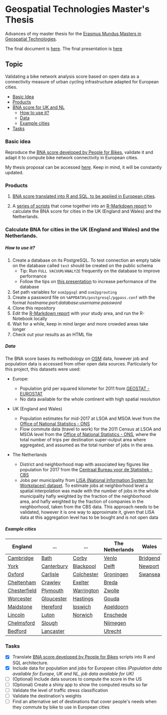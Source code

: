 # Geospatial Technologies Master's Thesis
Advances of my master thesis for the [Erasmus Mundus Masters in Geospatial Technologies](http://mastergeotech.info/).

The final document is [here](https://github.com/loreabad6/masters-thesis-geotech/blob/master/Thesis.pdf).
The final presentation is [here](https://loreabad6.github.io/masters-thesis-geotech/Pres5.html#1)

## Topic

Validating a bike network analysis score based on open data as a connectivity measure of urban cycling infrastructure adapted for European cities.

- [ Basic Idea ](#idea)
- [ Products ](#products)
- [ BNA score for UK and NL ](#product2)
  - [ How to use it? ](#use)
  - [ Data ](#data)
  - [ Example cities ](#example)
- [ Tasks ](#tasks)
  
<a name="idea"></a>
### Basic idea

Reproduce the [BNA score developed by People for Bikes](https://bna.peopleforbikes.org/#/), validate it and adapt it to compute bike network connectivity in European cities.
 
My thesis proposal can be accessed [here](https://loreabad6.github.io/masters-thesis-geotech/Thesis_Proposal.html). Keep in mind, it will be constantly updated.	

<a name="products"></a>
### Products

1. [BNA score translated into R and SQL, to be applied in European cities](https://loreabad6.github.io/masters-thesis-geotech/BNA-Europe.nb.html).
 
2. A [series of scripts](scripts/) that come together into an [R-Markdown report](report/BNA-Report-Template.Rmd) to calculate the BNA score for cities in the UK (England and Wales) and the Netherlands. 

<a name="product2"></a>
### Calculate BNA for cities in the UK (England and Wales) and the Netherlands. 

<a name="use"></a>
##### How to use it?

1. Create a database on its PostgreSQL. To test connection an empty table on the database called `test` should be created on the public schema
    + Tip: Run `FULL VACUUM/ANALYZE` frequently on the database to improve performance
    + Follow the tips on [this presentation](https://thebuild.com/presentations/not-your-job.pdf) to increase performance of the database
2. Set path variables for `osm2pgsql` and `osm2pgrouting`
3. Create a password file on `%APPDATA%/postgresql/pgpass.conf` with the format *hostname:port:database:username:password*
4. Clone this repository 
5. Edit the [R-Markdown report](report/BNA-Report-Template.Rmd) with your study area, and run the R-Notebook locally
6. Wait for a while, keep in mind larger and more crowded areas take longer
7. Check out your results as an HTML file 

<a name="data"></a>
##### Data

The BNA score bases its methodology on [OSM](https://www.openstreetmap.org/) data, however job and population data is accessed from other open data sources. Particularly for this project, this datasets were used:

- Europe:
  - Population grid per squared kilometer for 2011 from [GEOSTAT - EUROSTAT](https://ec.europa.eu/eurostat/web/gisco/geodata/reference-data/population-distribution-demography/geostat)
  - No data available for the whole continent with high spatial resolution
  
- UK (England and Wales)
  - Population estimates for mid-2017 at LSOA and MSOA level from the [Office of National Statistics - ONS](https://www.ons.gov.uk/peoplepopulationandcommunity/populationandmigration/populationestimates) 
  - Flow commute data (travel to work) for the 2011 Census at LSOA and MSOA level from the [Office of National Statistics - ONS](https://wicid.ukdataservice.ac.uk/cider/wicid/downloads.php?guest=1), where the total number of trips per destination super-output area where aggregated, and assumed as the total number of jobs in the area.

- The Netherlands
  - District and neighborhood map with associated key figures like population for 2017 from the [Centraal Bureau voor de Statistiek - CBS ](https://www.cbs.nl/nl-nl/dossier/nederland-regionaal/geografische%20data/wijk-en-buurtkaart-2017) 
  - Jobs per municipality from [	LISA (National Information System for Workplaces) dataset](https://www.lisa.nl/data/gratis-data/overzicht-lisa-data-per-gemeente). To estimate jobs at neighborhood level a spatial interpolation was made with the number of jobs in the whole municipality hafly weighted by the fraction of the neighborhood area, and hafly weighted by the fraction of companies in the neighborhood, taken from the CBS data. This approach needs to be validated, however it is one way to approximate it, given that LISA data at this aggregation level has to be bought and is not open data

<a name="example"></a>
##### Example cities

| England  | ...      | ...      | The Netherlands | Wales    |
| -------- | -------- | -------- | --------------- | -------- |
| [Cambridge](https://loreabad6.github.io/masters-thesis-geotech/BNA-Report-Cambridge.nb.html)                                                      | [Bath](https://loreabad6.github.io/masters-thesis-geotech/BNA-Report-Bath.nb.html)                                                               | [Corby](https://loreabad6.github.io/masters-thesis-geotech/BNA-Report-Corby.nb.html)                                                              | [Venlo](https://loreabad6.github.io/masters-thesis-geotech/BNA-Report-Venlo.nb.html)                                                                    | [Bridgend](https://loreabad6.github.io/masters-thesis-geotech/BNA-Report-Bridgend.nb.html) |
| [York](https://loreabad6.github.io/masters-thesis-geotech/BNA-Report-York2.nb.html)                                                              | [Canterbury](https://loreabad6.github.io/masters-thesis-geotech/BNA-Report-Canterbury.nb.html)                                                   | [Blackpool](https://loreabad6.github.io/masters-thesis-geotech/BNA-Report-Blackpool.nb.html)                                                       | [Delft](https://loreabad6.github.io/masters-thesis-geotech/BNA-Report-Delft.nb.html)                                                                    | [Newport](https://loreabad6.github.io/masters-thesis-geotech/BNA-Report-Newport.nb.html) |
| [Oxford](https://loreabad6.github.io/masters-thesis-geotech/BNA-Report-Oxford.nb.html)                                                            | [Carlisle](https://loreabad6.github.io/masters-thesis-geotech/BNA-Report-Carlisle.nb.html)                                                       | [Colchester](https://loreabad6.github.io/masters-thesis-geotech/BNA-Report-Colchester.nb.html)                                                    | [Groningen](https://loreabad6.github.io/masters-thesis-geotech/BNA-Report-Groningen.nb.html)                                                             | [Swansea](https://loreabad6.github.io/masters-thesis-geotech/BNA-Report-Swansea.nb.html) |
| [Cheltenham](https://loreabad6.github.io/masters-thesis-geotech/BNA-Report-Cheltenham.nb.html)                                                    | [Crawley](https://loreabad6.github.io/masters-thesis-geotech/BNA-Report-Crawley.nb.html)                                                         | [Exelter](https://loreabad6.github.io/masters-thesis-geotech/BNA-Report-Exelter.nb.html)                                                          | [Breda](https://loreabad6.github.io/masters-thesis-geotech/BNA-Report-Breda.nb.html)                                                                     | |
| [Chesterfield](https://loreabad6.github.io/masters-thesis-geotech/BNA-Report-Chesterfield.nb.html)                                                | [Plymouth](https://loreabad6.github.io/masters-thesis-geotech/BNA-Report-Plymouth.nb.html)                                                       | [Warrington](https://loreabad6.github.io/masters-thesis-geotech/BNA-Report-Warrington.nb.html)                                                    | [Zwolle](https://loreabad6.github.io/masters-thesis-geotech/BNA-Report-Zwolle.nb.html)                                                                   | |
| [Worcester](https://loreabad6.github.io/masters-thesis-geotech/BNA-Report-Worcester.nb.html)                                                     | [Gloucester](https://loreabad6.github.io/masters-thesis-geotech/BNA-Report-Gloucester.nb.html)                                                     | [Hastings](https://loreabad6.github.io/masters-thesis-geotech/BNA-Report-Hastings.nb.html)                                                        | [Gouda](https://loreabad6.github.io/masters-thesis-geotech/BNA-Report-Gouda.nb.html)                                                                     | |
| [Maidstone](https://loreabad6.github.io/masters-thesis-geotech/BNA-Report-Maidstone.nb.html)                                                     | [Hereford](https://loreabad6.github.io/masters-thesis-geotech/BNA-Report-Hereford.nb.html)                                                         | [Ipswich](https://loreabad6.github.io/masters-thesis-geotech/BNA-Report-Ipswich.nb.html)                                                          | [Apeldoorn](https://loreabad6.github.io/masters-thesis-geotech/BNA-Report-Apeldoorn.nb.html)                                                             | |
| [Lincoln](https://loreabad6.github.io/masters-thesis-geotech/BNA-Report-Lincoln.nb.html)                                                         | [Luton](https://loreabad6.github.io/masters-thesis-geotech/BNA-Report-Luton.nb.html)                                                               | [Norwich](https://loreabad6.github.io/masters-thesis-geotech/BNA-Report-Norwich.nb.html)                                                           | [Enschede](https://loreabad6.github.io/masters-thesis-geotech/BNA-Report-Enschede.nb.html)                                                               | |
| [Chelmsford](https://loreabad6.github.io/masters-thesis-geotech/BNA-Report-Chelmsford.nb.html)                                                   | [Slough](https://loreabad6.github.io/masters-thesis-geotech/BNA-Report-Slough.nb.html)                                                             |                                                                                                                                                  | [Nijmegen](https://loreabad6.github.io/masters-thesis-geotech/BNA-Report-Nijmegen.nb.html)                                                               | |
| [Bedford](https://loreabad6.github.io/masters-thesis-geotech/BNA-Report-Bedford.nb.html)                                                         | [Lancaster](https://loreabad6.github.io/masters-thesis-geotech/BNA-Report-Lancaster.nb.html)                                                       |                                                                                                                                                   | [Utrecht](https://loreabad6.github.io/masters-thesis-geotech/BNA-Report-Utrecht.nb.html)                                                                 | |

<a name="tasks"></a>
### Tasks

- [X] Translate [BNA score developed by People for Bikes](https://bna.peopleforbikes.org/#/) scripts into R and SQL architecture.
- [X] Include data for population and jobs for European cities _(Population data available for Europe, UK and NL, job data available for UK)_
- [ ] \(Optional) Include data sources to compute the score in the US
- [ ] \(Optional) Create a shiny app to show the computed results so far
- [ ] Validate the level of traffic stress classification
- [ ] Validate the destination's weights
- [ ] Find an alternative set of destinations that cover people's needs when they commute by bike to use in European cities
